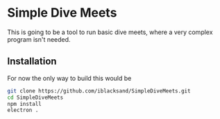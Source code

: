 # Simple Dive Meets

This is going to be a tool to run basic dive meets, where a very complex program isn't needed.

## Installation

For now the only way to build this would be

```bash
git clone https://github.com/iblacksand/SimpleDiveMeets.git
cd SimpleDiveMeets
npm install
electron .
```
